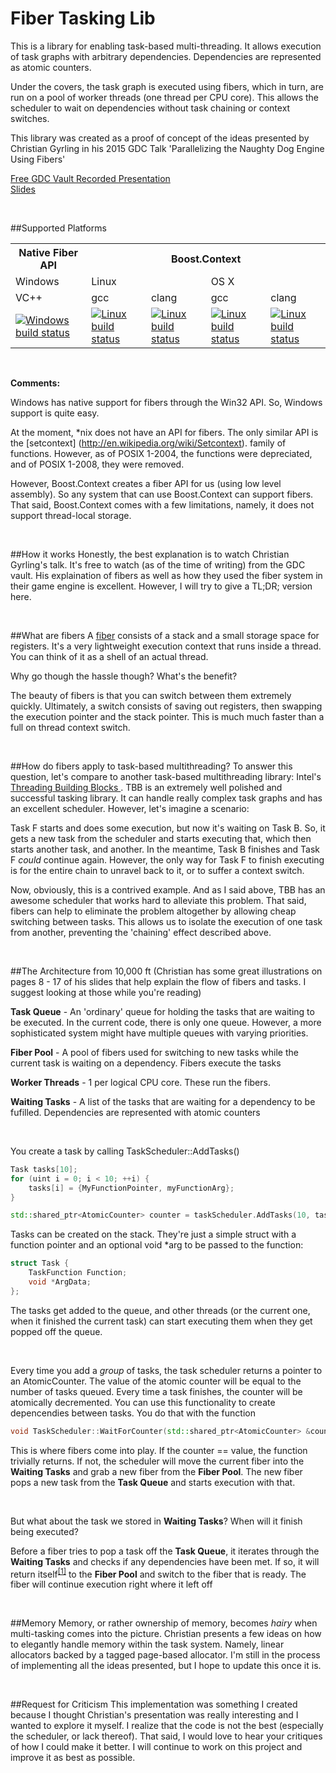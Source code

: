 **Fiber Tasking Lib**
====================

This is a library for enabling task-based multi-threading. It allows execution of task graphs with arbitrary dependencies. Dependencies are represented as atomic counters.

Under the covers, the task graph is executed using fibers, which in turn, are run on a pool of worker threads (one thread per CPU core). This allows the scheduler to wait on dependencies without task chaining or context switches. 

This library was created as a proof of concept of the ideas presented by
Christian Gyrling in his 2015 GDC Talk 'Parallelizing the Naughty Dog Engine Using Fibers'

[Free GDC Vault Recorded Presentation](http://gdcvault.com/play/1022186/Parallelizing-the-Naughty-Dog-Engine)  
[Slides](http://twvideo01.ubm-us.net/o1/vault/gdc2015/presentations/Gyrling_Christian_Parallelizing_The_Naughty.pdf)

<br />


##Supported Platforms
<table>
	<tr>
		<th>Native Fiber API</th>
		<th colspan="4">Boost.Context</th>
	<tr>
	<tr>
		<td>Windows</td>
		<td colspan="2">Linux</td>
		<td colspan="2">OS X</td>
	</tr>
	<tr>
		<td>VC++</td>
		<td>gcc</td><td>clang</td>
		<td>gcc</td><td>clang</td>
	</tr>
	<tr>
		<td><a href="https://ci.appveyor.com/project/RichieSams/fibertaskinglib"><img src="https://img.shields.io/appveyor/ci/RichieSams/FiberTaskingLib.svg?style=flat" alt="Windows build status"</img></a></td>
		<td><a href="https://travis-ci.org/RichieSams/FiberTaskingLib"><img src="https://glacial-river-6777.herokuapp.com/RichieSams/FiberTaskingLib?os=linux&compiler=gcc" alt="Linux build status"</img></a></td>
		<td><a href="https://travis-ci.org/RichieSams/FiberTaskingLib"><img src="https://glacial-river-6777.herokuapp.com/RichieSams/FiberTaskingLib?os=linux&compiler=clang" alt="Linux build status"</img></a></td>
		<td><a href="https://travis-ci.org/RichieSams/FiberTaskingLib"><img src="https://glacial-river-6777.herokuapp.com/RichieSams/FiberTaskingLib?os=osx&compiler=gcc" alt="Linux build status"</img></a></td>
		<td><a href="https://travis-ci.org/RichieSams/FiberTaskingLib"><img src="https://glacial-river-6777.herokuapp.com/RichieSams/FiberTaskingLib?os=osx&compiler=clang" alt="Linux build status"</img></a></td>
	</tr>
</table>

<br />


<b>Comments:</b>

Windows has native support for fibers through the Win32 API. So, Windows support is quite easy.

At the moment, *nix does not have an API for fibers. The only similar API is the [setcontext] (http://en.wikipedia.org/wiki/Setcontext). family of functions. However, as of POSIX 1-2004, the functions were depreciated, and of POSIX 1-2008, they were removed.  

However, Boost.Context creates a fiber API for us (using low level assembly). So any system that can use Boost.Context can support fibers. That said, Boost.Context comes with a few limitations, namely, it does not support thread-local storage.

<br />

##How it works
Honestly, the best explanation is to watch Christian Gyrling's talk. It's free to watch (as of the time of writing) from the GDC vault. His explaination of fibers as well as how they used the fiber system in their game engine is excellent. However, I will try to give a TL;DR; version here.

<br />

##What are fibers
A [fiber](https://msdn.microsoft.com/en-us/library/windows/desktop/ms682661%28v=vs.85%29.aspx) consists of a stack and a small storage space for registers. It's a very lightweight execution context that runs inside a thread. You can think of it as a shell of an actual thread. 

Why go though the hassle though? What's the benefit?

The beauty of fibers is that you can switch between them extremely quickly. Ultimately, a switch consists of saving out registers, then swapping the execution pointer and the stack pointer. This is much much faster than a full on thread context switch.

<br />

##How do fibers apply to task-based multithreading?
To answer this question, let's compare to another task-based multithreading library: Intel's [Threading Building Blocks ](https://www.threadingbuildingblocks.org/). TBB is an extremely well polished and successful tasking library. It can handle really complex task graphs and has an excellent scheduler. However, let's imagine a scenario:

Task F starts and does some execution, but now it's waiting on Task B. So, it gets a new task from the scheduler and starts executing that, which then starts another task, and another. In the meantime, Task B finishes and Task F _could_ continue again. However, the only way for Task F to finish executing is for the entire chain to unravel back to it, or to suffer a context switch. 

Now, obviously, this is a contrived example. And as I said above, TBB has an awesome scheduler that works hard to alleviate this problem. That said, fibers can help to eliminate the problem altogether by allowing cheap switching between tasks. This allows us to isolate the execution of one task from another, preventing the 'chaining' effect described above.

<br />

##The Architecture from 10,000 ft
(Christian has some great illustrations on pages 8 - 17 of his slides that help explain the flow of fibers and tasks. I suggest looking at those while you're reading)

**Task Queue** - An 'ordinary' queue for holding the tasks that are waiting to be executed. In the current code, there is only one queue. However, a more sophisticated system might have multiple queues with varying priorities.

**Fiber Pool** - A pool of fibers used for switching to new tasks while the current task is waiting on a dependency. Fibers execute the tasks

**Worker Threads** - 1 per logical CPU core. These run the fibers.

**Waiting Tasks** - A list of the tasks that are waiting for a dependency to be fufilled. Dependencies are represented with atomic counters

<br />

You create a task by calling TaskScheduler::AddTasks()

```C++
Task tasks[10];
for (uint i = 0; i < 10; ++i) {
    tasks[i] = {MyFunctionPointer, myFunctionArg};
}

std::shared_ptr<AtomicCounter> counter = taskScheduler.AddTasks(10, tasks);
```

Tasks can be created on the stack. They're just a simple struct with a function pointer and an optional void \*arg to be passed to the function:

```C++
struct Task {
    TaskFunction Function;
    void *ArgData;
};
```

The tasks get added to the queue, and other threads (or the current one, when it finished the current task) can start executing them when they get popped off the queue.

<br />

Every time you add a _group_ of tasks, the task scheduler returns a pointer to an AtomicCounter. The value of the atomic counter will be equal to the number of tasks queued. Every time a task finishes, the counter will be atomically decremented. You can use this functionality to create depencendies between tasks. You do that with the function

```C++
void TaskScheduler::WaitForCounter(std::shared_ptr<AtomicCounter> &counter, int value);
```

This is where fibers come into play. If the counter == value, the function trivially returns. If not, the scheduler will move the current fiber into the **Waiting Tasks** and grab a new fiber from the **Fiber Pool**. The new fiber pops a new task from the **Task Queue** and starts execution with that.

<br />

But what about the task we stored in **Waiting Tasks**? When will it finish being executed? 

Before a fiber tries to pop a task off the **Task Queue**, it iterates through the **Waiting Tasks** and checks if any dependencies have been met. If so, it will return itself<sup>[\[1\]](https://github.com/RichieSams/FiberTaskingLib/blob/master/source/fiber_tasking_lib/task_scheduler.h#L117)</sup> to the **Fiber Pool** and switch to the fiber that is ready. The fiber will continue execution right where it left off

<br />

##Memory
Memory, or rather ownership of memory, becomes _hairy_ when multi-tasking comes into the picture. Christian presents a few ideas on how to elegantly handle memory within the task system. Namely, linear allocators backed by a tagged page-based allocator. I'm still in the process of implementing all the ideas presented, but I hope to update this once it is.

<br />

##Request for Criticism
This implementation was something I created because I thought Christian's presentation was really interesting and I wanted to explore it myself. I realize that the code is not the best (especially the scheduler, or lack thereof). That said, I would love to hear your critiques of how I could make it better. I will continue to work on this project and improve it as best as possible.





